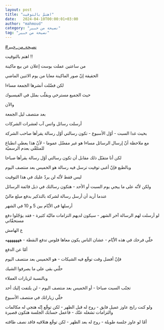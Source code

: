 ```yaml
---
layout: post
title: "اهتمّ بالتوقيت"
date:   2024-04-10T00:00:01+03:00
author: "mahmoud"
category: "نصيحة من خبير"
tag: "نصيحة من خبير"
---
```



[<u>\#نصيحة\_من\_خبير</u>](https://www.facebook.com/hashtag/%D9%86%D8%B5%D9%8A%D8%AD%D8%A9_%D9%85%D9%86_%D8%AE%D8%A8%D9%8A%D8%B1?__eep__=6&__cft__%5b0%5d=AZWUpFU98X8g23yCDcZxDgO01JIyOVeyUObD3x0ya7CUuujJZgHItEFqtqViBFqK5rF7zgV_1pggdemmHKT2zTCmlVIWnZnPm8vN-aecPOLuMyhWmF_QAR-qz53d0GUOsEJaH6nl2-vPhQnoCr_5UXBMIPCt-uh6ZIYjGpwYGaZxuKA9WLDBQL6j_QbpHc8qNks&__tn__=*NK-R)




اهتم بالتوقيت !!




من ساعتين عملت بوست إعلان عن بيع ماكينة

الحقيقة إنّ صور الماكينة معايا من يوم الاثنين
الماضي

لكن فضّلت أنشرها الجمعة مساءا

حيث الجميع مسترخي ويقلّب بملل في الفيسبوك




والآن

بعد منتصف ليل الجمعة

أرسلت رسائل واتس آب لعشرات الشركات

بحيث غدا السبت - أوّل الأسبوع - تكون رسالتي أوّل رسالة
يقرأها صاحب الشركة




مع ملاحظة أنّ إرسال الرسائل مساءا هو غير مفضّل عموما - لأنّ
هذا يعطي انطباع للمتلقّي بعدم الرسميّة

لكن أنا متقبّل ذلك مقابل أن تكون رسالتي أوّل رسالة يقرأها
صباحا




وبالطبع فإنّ أغبى توقيت ترسل فيه رسالة هو الخميس بعد
منتصف اليوم

ليس فقط لأنّه لن يردّ عليك في هذا التوقيت

ولكن لأنّه على ما ييجي يوم السبت أو الأحد - هتكون رسالتك
في ذيل قائمة الرسائل




عندما أريد أن أرسل رسالة لشركة بالتذكير بدفع مبلغ
ماليّ

أرسلها في الأيّام بين 5 و 10 في الشهر

لو أرسلت لهم الرسالة آخر الشهر - سيكون لديهم التزامات
ماليّة كثيرة - فقد يؤجّلوا دفع مستحقّاتي




ع الهامش

خلّي فرحك في هذه الأيّام - عشان الناس يكون معاها فلوس تدفع
النقطة - هههههههه




أمّا عن الدفع

فإنّ أفضل وقت توقّع فيه الشيكات - هو الخميس بعد منتصف
اليوم

حلّني بقى على ما يصرفوا الشيك




وبالنسبة لزيارات العملاء

تجنّب السبت صباحا - أو الخميس بعد منتصف اليوم - لن يلتفت
إليك أحد

خلّي زياراتك في منتصف الأسبوع




ولو كنت رايح عاوز عميل فايق - روح له قبل الظهر - لكن
توقّع إنّه هتجي له مكالمات والتزامات تشغله عنّك - فاعمل حسابك الجلسة هتكون
قصيرة

أمّا لو عاوز جلسة طويلة - روح له بعد الظهر - لكن توقّع
هتلاقيه فاقد نصف طاقته
